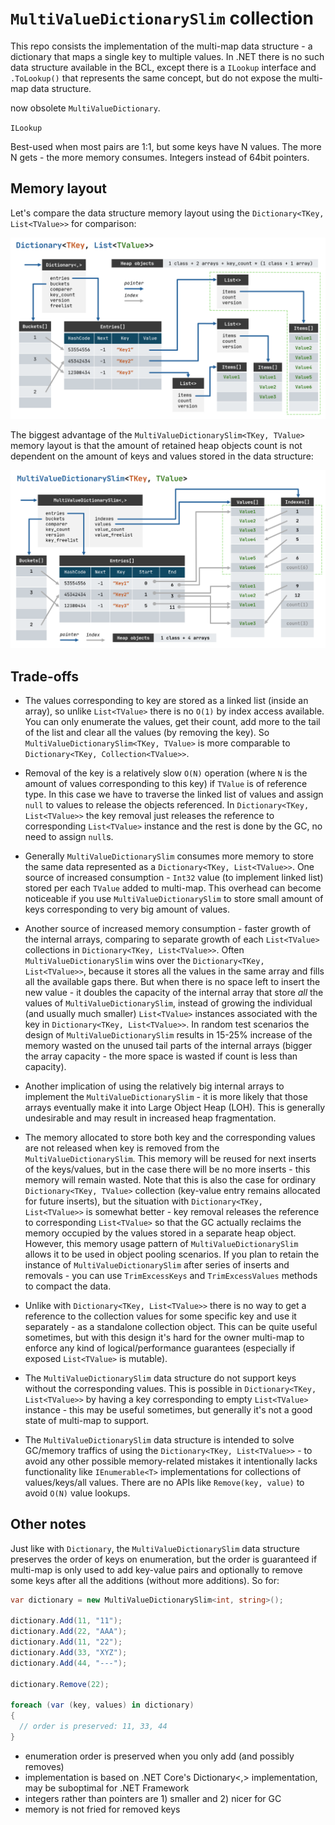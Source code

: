 # `MultiValueDictionarySlim` collection

This repo consists the implementation of the multi-map data structure - a dictionary that maps a single key to multiple values. In .NET there is no such data structure available in the BCL, except there is a `ILookup` interface and `.ToLookup()` that represents the same concept, but do not expose the multi-map data structure.

now obsolete `MultiValueDictionary`.

`ILookup`

Best-used when most pairs are 1:1, but some keys have N values.
The more N gets - the more memory consumes.
Integers instead of 64bit pointers.

## Memory layout

Let's compare the data structure memory layout using the `Dictionary<TKey, List<TValue>>` for comparison:

![](docs/slide2.png)

The biggest advantage of the `MultiValueDictionarySlim<TKey, TValue>` memory layout is that the amount of retained heap objects count is not dependent on the amount of keys and values stored in the data structure:

![](docs/slide1.png)



## Trade-offs

* The values corresponding to key are stored as a linked list (inside an array), so unlike `List<TValue>` there is no `O(1)` by index access available. You can only enumerate the values, get their count, add more to the tail of the list and clear all the values (by removing the key). So `MultiValueDictionarySlim<TKey, TValue>` is more comparable to `Dictionary<TKey, Collection<TValue>>`.

* Removal of the key is a relatively slow `O(N)` operation (where `N` is the amount of values corresponding to this key) if `TValue` is of reference type. In this case we have to traverse the linked list of values and assign `null` to values to release the objects referenced. In `Dictionary<TKey, List<TValue>>` the key removal just releases the reference to corresponding `List<TValue>` instance and the rest is done by the GC, no need to assign `null`s.

* Generally `MultiValueDictionarySlim` consumes more memory to store the same data represented as a `Dictionary<TKey, List<TValue>>`. One source of increased consumption - `Int32` value (to implement linked list) stored per each `TValue` added to multi-map. This overhead can become noticeable if you use `MultiValueDictionarySlim` to store small amount of keys corresponding to very big amount of values.

* Another source of increased memory consumption - faster growth of the internal arrays, comparing to separate growth of each `List<TValue>` collections in `Dictionary<TKey, List<TValue>>`. Often `MultiValueDictionarySlim` wins over the `Dictionary<TKey, List<TValue>>`, because it stores all the values in the same array and fills all the available gaps there. But when there is no space left to insert the new value - it doubles the capacity of the internal array that store _all_ the values of `MultiValueDictionarySlim`, instead of growing the individual (and usually much smaller) `List<TValue>` instances associated with the key in `Dictionary<TKey, List<TValue>>`. In random test scenarios the design of `MultiValueDictionarySlim` results in 15-25% increase of the memory wasted on the unused tail parts of the internal arrays (bigger the array capacity - the more space is wasted if count is less than capacity).

* Another implication of using the relatively big internal arrays to implement the `MultiValueDictionarySlim` - it is more likely that those arrays eventually make it into Large Object Heap (LOH). This is generally undesirable and may result in increased heap fragmentation.

* The memory allocated to store both key and the corresponding values are not released when key is removed from the `MultiValueDictionarySlim`. This memory will be reused for next inserts of the keys/values, but in the case there will be no more inserts - this memory will remain wasted. Note that this is also the case for ordinary `Dictionary<TKey, TValue>` collection (key-value entry remains allocated for future inserts), but the situation with `Dictionary<TKey, List<TValue>>` is somewhat better - key removal releases the reference to corresponding `List<TValue>` so that the GC actually reclaims the memory occupied by the values stored in a separate heap object. However, this memory usage pattern of `MultiValueDictionarySlim` allows it to be used in object pooling scenarios. If you plan to retain the instance of `MultiValueDictionarySlim` after series of inserts and removals - you can use `TrimExcessKeys` and `TrimExcessValues` methods to compact the data.

* Unlike with `Dictionary<TKey, List<TValue>>` there is no way to get a reference to the collection values for some specific key and use it separately - as a standalone collection object. This can be quite useful sometimes, but with this design it's hard for the owner multi-map to enforce any kind of logical/performance guarantees (especially if exposed `List<TValue>` is mutable).  

* The `MultiValueDictionarySlim` data structure do not support keys without the corresponding values. This is possible in `Dictionary<TKey, List<TValue>>` by having a key corresponding to empty `List<TValue>` instance - this may be useful sometimes, but generally it's not a good state of multi-map to support.

* The `MultiValueDictionarySlim` data structure is intended to solve GC/memory traffics of using the `Dictionary<TKey, List<TValue>>` - to avoid any other possible memory-related mistakes it intentionally lacks functionality like `IEnumerable<T>` implementations for collections of values/keys/all values. There are no APIs like `Remove(key, value)` to avoid `O(N)` value lookups.

## Other notes

Just like with `Dictionary`, the `MultiValueDictionarySlim` data structure preserves the order of keys on enumeration, but the order is guaranteed if multi-map is only used to add key-value pairs and optionally to remove some keys after all the additions (without more additions). So for:

```c#
var dictionary = new MultiValueDictionarySlim<int, string>();

dictionary.Add(11, "11");
dictionary.Add(22, "AAA");
dictionary.Add(11, "22");
dictionary.Add(33, "XYZ");
dictionary.Add(44, "---");

dictionary.Remove(22);

foreach (var (key, values) in dictionary)
{
  // order is preserved: 11, 33, 44
}
```


* enumeration order is preserved when you only add (and possibly removes)
* implementation is based on .NET Core's Dictionary<,> implementation, may be suboptimal for .NET Framework
* integers rather than pointers are 1) smaller and 2) nicer for GC
* memory is not fried for removed keys